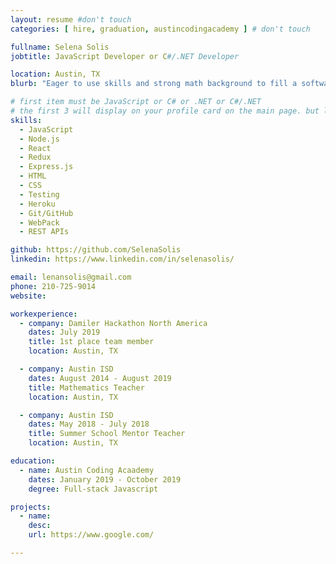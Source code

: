 ```yaml
---
layout: resume #don't touch
categories: [ hire, graduation, austincodingacademy ] # don't touch

fullname: Selena Solis
jobtitle: JavaScript Developer or C#/.NET Developer

location: Austin, TX
blurb: "Eager to use skills and strong math background to fill a software developer role."

# first item must be JavaScript or C# or .NET or C#/.NET
# the first 3 will display on your profile card on the main page. but list as many as you want, they will be all be visible on your individual profile page
skills:
  - JavaScript
  - Node.js
  - React
  - Redux
  - Express.js
  - HTML
  - CSS
  - Testing
  - Heroku
  - Git/GitHub
  - WebPack
  - REST APIs

github: https://github.com/SelenaSolis
linkedin: https://www.linkedin.com/in/selenasolis/

email: lenansolis@gmail.com
phone: 210-725-9014
website:

workexperience:
  - company: Damiler Hackathon North America
    dates: July 2019
    title: 1st place team member
    location: Austin, TX

  - company: Austin ISD
    dates: August 2014 - August 2019
    title: Mathematics Teacher
    location: Austin, TX

  - company: Austin ISD
    dates: May 2018 - July 2018
    title: Summer School Mentor Teacher
    location: Austin, TX

education:
  - name: Austin Coding Acaademy
    dates: January 2019 - October 2019
    degree: Full-stack Javascript

projects:
  - name:
    desc:
    url: https://www.google.com/

---
```

